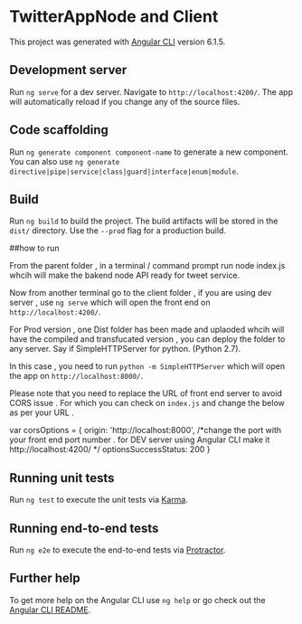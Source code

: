 # TwitterAppNode and Client

This project was generated with [Angular CLI](https://github.com/angular/angular-cli) version 6.1.5.

## Development server

Run `ng serve` for a dev server. Navigate to `http://localhost:4200/`. The app will automatically reload if you change any of the source files.

## Code scaffolding

Run `ng generate component component-name` to generate a new component. You can also use `ng generate directive|pipe|service|class|guard|interface|enum|module`.

## Build

Run `ng build` to build the project. The build artifacts will be stored in the `dist/` directory. Use the `--prod` flag for a production build.

##how to run

From the parent folder , in a terminal / command prompt run node index.js whcih will make the bakend node API ready for tweet service.

Now from another terminal go to the client folder , if you are using 
dev server , use `ng serve` which will open the front end on `http://localhost:4200/`.

For Prod version , one Dist folder has been made and uplaoded whcih will have the compiled and transfucated version , you can deploy the folder to any server. Say if SimpleHTTPServer for python. (Python 2.7).

In this case , you need to run `python -m SimpleHTTPServer` which will open the app on `http://localhost:8000/`.

Please note that you need to replace the URL of front end server to avoid CORS issue . For which you can check on `index.js` and change the below as per your URL .

var corsOptions = {
    origin: 'http://localhost:8000', /*change the port with your front end port number . for DEV server using Angular CLI make it http://localhost:4200/ */
    optionsSuccessStatus: 200 
  }

## Running unit tests

Run `ng test` to execute the unit tests via [Karma](https://karma-runner.github.io).

## Running end-to-end tests

Run `ng e2e` to execute the end-to-end tests via [Protractor](http://www.protractortest.org/).

## Further help

To get more help on the Angular CLI use `ng help` or go check out the [Angular CLI README](https://github.com/angular/angular-cli/blob/master/README.md).

